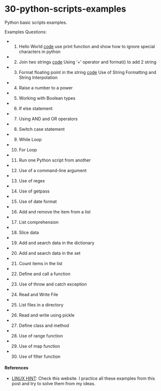 # 30-python-scripts-examples
Python basic scripts examples. 

Examples Questions:

- 01. Hello World [code](https://github.com/pritomsh/30-python-scripts-examples/blob/master/code/01.py) use print function and show how to ignore special characters in python
- 02. Join two strings [code](https://github.com/pritomsh/30-python-scripts-examples/blob/master/code/02.py)  Using ‘+’ operator and  format() to add 2 string 
- 03. Format floating point in the string [code](https://github.com/pritomsh/30-python-scripts-examples/blob/master/code/03.py) Use of String Formatting and String Interpolation
- 04. Raise a number to a power
- 05. Working with Boolean types
- 06. If else statement
- 07. Using AND and OR operators
- 08. Switch case statement
- 09. While Loop
- 10. For Loop
- 11. Run one Python script from another
- 12. Use of a command-line argument
- 13. Use of regex
- 14. Use of getpass
- 15. Use of date format
- 16. Add and remove the item from a list
- 17. List comprehension
- 18. Slice data
- 19. Add and search data in the dictionary
- 20. Add and search data in the set
- 21. Count items in the list
- 22. Define and call a function
- 23. Use of throw and catch exception
- 24. Read and Write File
- 25. List files in a directory
- 26. Read and write using pickle
- 27. Define class and method
- 28. Use of range function
- 29. Use of map function
- 30. Use of filter function



#### References

- [LINUX HINT](https://linuxhint.com/python_scripts_beginners_guide/#post-67157-01): Check this website. I practice all these examples from this post and try to solve them from my ideas.
